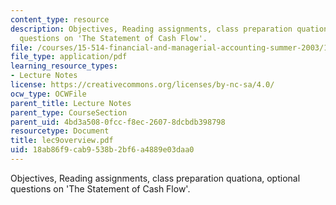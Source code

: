 ```yaml
---
content_type: resource
description: Objectives, Reading assignments, class preparation quationa, optional
  questions on 'The Statement of Cash Flow'.
file: /courses/15-514-financial-and-managerial-accounting-summer-2003/18ab86f9cab9538b2bf6a4889e03daa0_lec9overview.pdf
file_type: application/pdf
learning_resource_types:
- Lecture Notes
license: https://creativecommons.org/licenses/by-nc-sa/4.0/
ocw_type: OCWFile
parent_title: Lecture Notes
parent_type: CourseSection
parent_uid: 4bd3a508-0fcc-f8ec-2607-8dcbdb398798
resourcetype: Document
title: lec9overview.pdf
uid: 18ab86f9-cab9-538b-2bf6-a4889e03daa0
---
```

Objectives, Reading assignments, class preparation quationa, optional questions on 'The Statement of Cash Flow'.